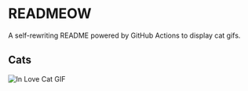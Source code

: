 # READMEOW

A self-rewriting README powered by GitHub Actions to display cat gifs.

## Cats

![In Love Cat GIF](https://media0.giphy.com/media/v1.Y2lkPTlhY2QwMmRhamR1NW5tNzg3NTRwN2g0N3Ewc2VhZWY3aG15OGF2bjBhbmJ4ZHc1ZSZlcD12MV9naWZzX3NlYXJjaCZjdD1n/MDJ9IbxxvDUQM/200.gif)
